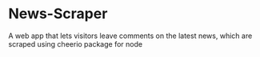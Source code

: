 # News-Scraper
A web app that lets visitors leave comments on the latest news, which are scraped using cheerio package for node
